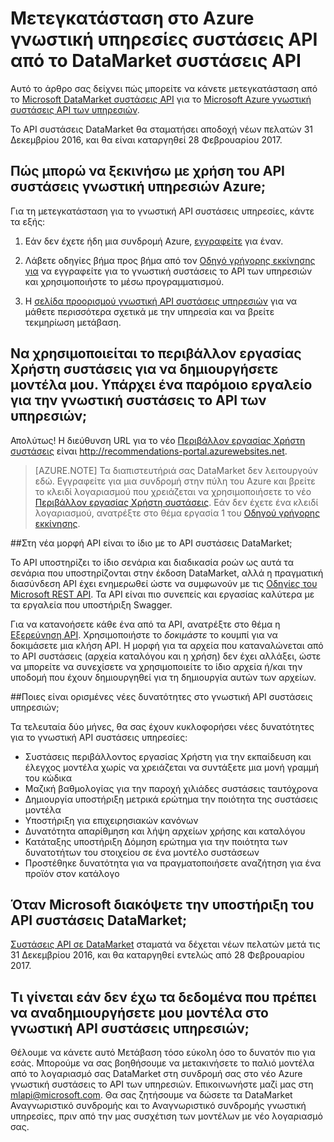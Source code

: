 
<properties
    pageTitle="Μετεγκατάσταση στο Azure γνωστική υπηρεσίες συστάσεις API από το DataMarket συστάσεις API | Microsoft Azure"
    description="Azure μηχανικής εκμάθησης συστάσεις--μετεγκατάσταση σε συστάσεις γνωστική υπηρεσίας"
    services="cognitive-services"
    documentationCenter=""
    authors="luiscabrer"
    manager="jhubbard"
    editor="cgronlun"/>

<tags
    ms.service="cognitive-services"
    ms.workload="data-services"
    ms.tgt_pltfrm="na"
    ms.devlang="na"
    ms.topic="article"
    ms.date="09/01/2016"
    ms.author="luisca"/>


# <a name="migrate-to-azure-cognitive-services-recommendations-api-from-the-datamarket-recommendations-api"></a>Μετεγκατάσταση στο Azure γνωστική υπηρεσίες συστάσεις API από το DataMarket συστάσεις API
Αυτό το άρθρο σας δείχνει πώς μπορείτε να κάνετε μετεγκατάσταση από το [Microsoft DataMarket συστάσεις API](https://datamarket.azure.com/dataset/amla/recommendations) για το [Microsoft Azure γνωστική συστάσεις API των υπηρεσιών](https://www.microsoft.com/cognitive-services/en-us/recommendations-api).

Το API συστάσεις DataMarket θα σταματήσει αποδοχή νέων πελατών 31 Δεκεμβρίου 2016, και θα είναι καταργηθεί 28 Φεβρουαρίου 2017.

## <a name="how-do-i-start-using-the-azure-cognitive-services-recommendations-api"></a>Πώς μπορώ να ξεκινήσω με χρήση του API συστάσεις γνωστική υπηρεσιών Azure;

Για τη μετεγκατάσταση για το γνωστική API συστάσεις υπηρεσίες, κάντε τα εξής:

1.  Εάν δεν έχετε ήδη μια συνδρομή Azure, [εγγραφείτε](https://portal.azure.com/#create/Microsoft.CognitiveServices/apitype/Recommendations/pricingtier/S1) για έναν. 

1.  Λάβετε οδηγίες βήμα προς βήμα από τον [Οδηγό γρήγορης εκκίνησης για](cognitive-services-recommendations-quick-start.md) να εγγραφείτε για το γνωστική συστάσεις το API των υπηρεσιών και χρησιμοποιήστε το μέσω προγραμματισμού. 

1.  Η [σελίδα προορισμού γνωστική API συστάσεις υπηρεσιών](https://www.microsoft.com/cognitive-services/en-us/recommendations-api) για να μάθετε περισσότερα σχετικά με την υπηρεσία και να βρείτε τεκμηρίωση μετάβαση.

## <a name="i-used-the-recommendations-ui-to-build-my-models-is-there-a-similar-tool-for-the-cognitive-services-recommendations-api"></a>Να χρησιμοποιείται το περιβάλλον εργασίας Χρήστη συστάσεις για να δημιουργήσετε μοντέλα μου. Υπάρχει ένα παρόμοιο εργαλείο για την γνωστική συστάσεις το API των υπηρεσιών;

Απολύτως! Η διεύθυνση URL για το νέο [Περιβάλλον εργασίας Χρήστη συστάσεις](http://recommendations-portal.azurewebsites.net/) είναι http://recommendations-portal.azurewebsites.net. 

>[AZURE.NOTE] Τα διαπιστευτήριά σας DataMarket δεν λειτουργούν εδώ. Εγγραφείτε για μια συνδρομή στην πύλη του Azure και βρείτε το κλειδί λογαριασμού που χρειάζεται να χρησιμοποιήσετε το νέο [Περιβάλλον εργασίας Χρήστη συστάσεις](http://recommendations-portal.azurewebsites.net/).
Εάν δεν έχετε ένα κλειδί λογαριασμού, ανατρέξτε στο θέμα εργασία 1 του [Οδηγού γρήγορης εκκίνησης](cognitive-services-recommendations-quick-start.md).

##<a name="is-the-new-api-format-the-same-as-the-datamarket-recommendations-api"></a>Στη νέα μορφή API είναι το ίδιο με το API συστάσεις DataMarket;

Το API υποστηρίζει το ίδιο σενάρια και διαδικασία ροών ως αυτά τα σενάρια που υποστηρίζονται στην έκδοση DataMarket, αλλά η πραγματική διασύνδεση API έχει ενημερωθεί ώστε να συμφωνούν με τις [Οδηγίες του Microsoft REST API](https://github.com/Microsoft/api-guidelines/blob/master/Guidelines.md). Τα API είναι πιο συνεπείς και εργασίας καλύτερα με τα εργαλεία που υποστήριξη Swagger.

Για να κατανοήσετε κάθε ένα από τα API, ανατρέξτε στο θέμα η [Εξερεύνηση API](https://westus.dev.cognitive.microsoft.com/docs/services/Recommendations.V4.0/operations/56f30d77eda5650db055a3db).
Χρησιμοποιήστε το *δοκιμάστε* το κουμπί για να δοκιμάσετε μια κλήση API. Η μορφή για τα αρχεία που καταναλώνεται από το API συστάσεις (αρχεία καταλόγου και η χρήση) δεν έχει αλλάξει, ώστε να μπορείτε να συνεχίσετε να χρησιμοποιείτε το ίδιο αρχεία ή/και την υποδομή που έχουν δημιουργηθεί για τη δημιουργία αυτών των αρχείων.

##<a name="what-are-some-new-features-in-the-cognitive-services-recommendations-api"></a>Ποιες είναι ορισμένες νέες δυνατότητες στο γνωστική API συστάσεις υπηρεσιών;

Τα τελευταία δύο μήνες, θα σας έχουν κυκλοφορήσει νέες δυνατότητες για το γνωστική API συστάσεις υπηρεσίες:
-   Συστάσεις περιβάλλοντος εργασίας Χρήστη για την εκπαίδευση και έλεγχος μοντέλα χωρίς να χρειάζεται να συντάξετε μια μονή γραμμή του κώδικα
-   Μαζική βαθμολογίας για την παροχή χιλιάδες συστάσεις ταυτόχρονα
-   Δημιουργία υποστήριξη μετρικά ερώτημα την ποιότητα της συστάσεις μοντέλα
-   Υποστήριξη για επιχειρησιακών κανόνων
-   Δυνατότητα απαρίθμηση και λήψη αρχείων χρήσης και καταλόγου
-   Κατάταξης υποστήριξη Δόμηση ερώτημα για την ποιότητα των δυνατοτήτων του στοιχείου σε ένα μοντέλο συστάσεων
-   Προστέθηκε δυνατότητα για να πραγματοποιήσετε αναζήτηση για ένα προϊόν στον κατάλογο

## <a name="when-does-microsoft-stop-supporting-the-datamarket-recommendations-api"></a>Όταν Microsoft διακόψετε την υποστήριξη του API συστάσεις DataMarket;

[Συστάσεις API σε DataMarket](https://datamarket.azure.com/dataset/amla/recommendations) σταματά να δέχεται νέων πελατών μετά τις 31 Δεκεμβρίου 2016, και θα καταργηθεί εντελώς από 28 Φεβρουαρίου 2017. 

## <a name="what-if-i-dont-have-the-data-that-i-need-to-recreate-my-models-in-the-cognitive-services-recommendations-api"></a>Τι γίνεται εάν δεν έχω τα δεδομένα που πρέπει να αναδημιουργήσετε μου μοντέλα στο γνωστική API συστάσεις υπηρεσιών;

Θέλουμε να κάνετε αυτό Μετάβαση τόσο εύκολη όσο το δυνατόν πιο για εσάς. Μπορούμε να σας βοηθήσουμε να μετακινήσετε το παλιό μοντέλα από το λογαριασμό σας DataMarket στη συνδρομή σας στο νέο Azure γνωστική συστάσεις το API των υπηρεσιών. Επικοινωνήστε μαζί μας στη [mlapi@microsoft.com](mailto://mlapi@microsoft.com). Θα σας ζητήσουμε να δώσετε τα DataMarket Αναγνωριστικό συνδρομής και το Αναγνωριστικό συνδρομής γνωστική υπηρεσίες, πριν από την μας συσχέτιση των μοντέλων με νέο λογαριασμό σας.
